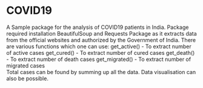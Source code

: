 # COVID19
A Sample package for the analysis of COVID19 patients in India. Package required installation BeautifulSoup and Requests Package as it extracts data from the official websites and authorized by the Government of India. 
There are various functions which one can use: 
get_active() - To extract number of active cases 
get_cured() - To extract number of cured cases 
get_death() - To extract number of death cases 
get_migrated() - To extract number of migrated cases  
Total cases can be found by summing up all the data. Data visualisation can also be possible.
